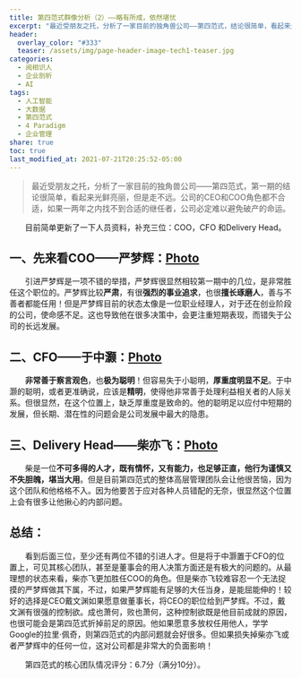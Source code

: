 ```yaml
---
title: 第四范式群像分析（2）——略有所成，依然堪忧
excerpt: "最近受朋友之托，分析了一家目前的独角兽公司——第四范式，结论很简单，看起来光鲜亮丽，但是走不远。公司的CEO和COO角色都不合适，如果一两年之内找不到合适的继任者，公司必定难以避免破产的命运。"
header:
  overlay_color: "#333"
  teaser: /assets/img/page-header-image-tech1-teaser.jpg
categories:
  - 阅相识人
  - 企业剖析
  - AI
tags: 
  - 人工智能
  - 大数据
  - 第四范式
  - 4 Paradigm
  - 企业管理
share: true
toc: true
last_modified_at: 2021-07-21T20:25:52-05:00
---
```

> ​	最近受朋友之托，分析了一家目前的独角兽公司——第四范式，第一期的结论很简单，看起来光鲜亮丽，但是走不远。公司的CEO和COO角色都不合适，如果一两年之内找不到合适的继任者，公司必定难以避免破产的命运。

&emsp;&emsp;目前简单更新了一下人员资料，补充三位：COO，CFO 和Delivery Head。

## **一、先来看COO——严梦辉：[Photo](https://cdn.jsdelivr.net/gh/kewtgh/PicSunflowers@main/img/pc-yanmenghui-main.png)**

&emsp;&emsp;引进严梦辉是一项不错的举措，严梦辉很显然相较第一期中的几位，是非常胜任这个职位的。严梦辉比较**严肃**，有很**强烈的事业追求**，也很**擅长琢磨人**，善与不善者都能任用！但是严梦辉目前的状态太像是一位职业经理人，对于还在创业阶段的公司，使命感不足。这也导致他在很多决策中，会更注重短期表现，而错失于公司的长远发展。

## **二、CFO——于中灏：[Photo](https://cdn.jsdelivr.net/gh/kewtgh/PicSunflowers@main/img/1550058748282.jpg)**

&emsp;&emsp;**非常善于察言观色**，也**极为聪明**！但容易失于小聪明，**厚重度明显不足**。于中灏的聪明，或者更准确说，应该是**精明**，使得他非常善于处理利益相关者的人际关系。但很显然，在这个位置上，缺乏厚重度是致命的。他的聪明足以应付中短期的发展，但长期、潜在性的问题会是公司发展中最大的隐患。

## **三、Delivery Head——柴亦飞：[Photo](https://cdn.jsdelivr.net/gh/kewtgh/PicSunflowers@main/img/pc-chaiyifei-main.png)**

&emsp;&emsp;柴是一位**不可多得的人才，既有情怀，又有能力，也足够正直，他行为谨慎又不失胆魄，堪当大用**。但是目前第四范式的整体高层管理团队会让他很苦恼，因为这个团队和他格格不入。因为他要苦于应对各种人员错配的无奈，很显然这个位置上会有很多让他揪心的内部问题。

## **总结：**

&emsp;&emsp;看到后面三位，至少还有两位不错的引进人才。但是将于中灏置于CFO的位置上，可见其核心团队，甚至是董事会的用人决策方面还是有极大的问题的。从最理想的状态来看，柴亦飞更加胜任COO的角色。但是柴亦飞较难容忍一个无法捉摸的严梦辉做其下属，不过，如果严梦辉能有足够的大任当身，是能屈能伸的！较好的选择是CEO戴文渊如果愿意做董事长，将CEO的职位给到严梦辉。不过，戴文渊有很强的控制欲。成也萧何，败也萧何，这种控制欲既是他目前成就的原因，也很可能会是第四范式折掉前足的原因。他如果愿意多放权任用他人，学学Google的拉里·佩奇，则第四范式的内部问题就会好很多。但如果损失掉柴亦飞或者严梦辉中的任何一位，这对公司都是非常大的负面影响！

&emsp;&emsp;第四范式的核心团队情况评分：6.7分（满分10分）。

